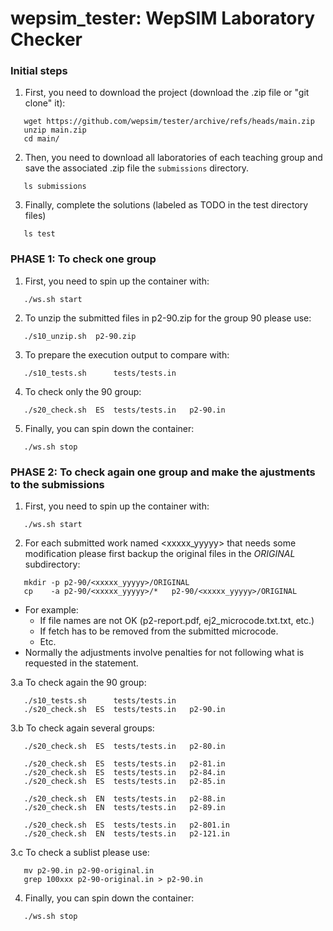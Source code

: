 # wepsim_tester: WepSIM Laboratory Checker

### Initial steps

1. First, you need to download the project (download the .zip file or "git clone" it):
```console
   wget https://github.com/wepsim/tester/archive/refs/heads/main.zip
   unzip main.zip
   cd main/
```

2. Then, you need to download all laboratories of each teaching group and save the associated .zip file the ```submissions``` directory.
```console
   ls submissions
```

3. Finally, complete the solutions (labeled as TODO in the test directory files)
```console
   ls test
```


### PHASE 1: To check one group

1. First, you need to spin up the container with:
```console
   ./ws.sh start
```

2. To unzip the submitted files in p2-90.zip for the group 90 please use:
```console
   ./s10_unzip.sh  p2-90.zip
```

3. To prepare the execution output to compare with:
```console
   ./s10_tests.sh      tests/tests.in   
```

4. To check only the 90 group:
```console
   ./s20_check.sh  ES  tests/tests.in   p2-90.in
```

5. Finally, you can spin down the container:
```console
   ./ws.sh stop
```

### PHASE 2: To check again one group and make the ajustments to the submissions

1. First, you need to spin up the container with:
```console
   ./ws.sh start
```

2. For each submitted work named <xxxxx_yyyyy> that needs some modification please first backup the original files in the *ORIGINAL* subdirectory:
```console
   mkdir -p p2-90/<xxxxx_yyyyy>/ORIGINAL
   cp    -a p2-90/<xxxxx_yyyyy>/*   p2-90/<xxxxx_yyyyy>/ORIGINAL
```
   * For example:
     * If file names are not OK (p2-report.pdf, ej2_microcode.txt.txt, etc.)
     * If fetch has to be removed from the submitted microcode.
     * Etc.
   * Normally the adjustments involve penalties for not following what is requested in the statement.

3.a To check again the 90 group:
```console
   ./s10_tests.sh      tests/tests.in   
   ./s20_check.sh  ES  tests/tests.in   p2-90.in
```

3.b To check again several groups:
```console
   ./s20_check.sh  ES  tests/tests.in   p2-80.in

   ./s20_check.sh  ES  tests/tests.in   p2-81.in
   ./s20_check.sh  ES  tests/tests.in   p2-84.in
   ./s20_check.sh  ES  tests/tests.in   p2-85.in

   ./s20_check.sh  EN  tests/tests.in   p2-88.in
   ./s20_check.sh  EN  tests/tests.in   p2-89.in

   ./s20_check.sh  ES  tests/tests.in   p2-801.in
   ./s20_check.sh  EN  tests/tests.in   p2-121.in
```

3.c To check a sublist please use:
```console
   mv p2-90.in p2-90-original.in
   grep 100xxx p2-90-original.in > p2-90.in
```

4. Finally, you can spin down the container:
```console
   ./ws.sh stop
```

